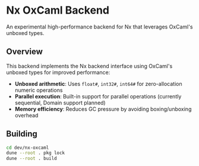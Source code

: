 # Nx OxCaml Backend

An experimental high-performance backend for Nx that leverages OxCaml's unboxed types.

## Overview

This backend implements the Nx backend interface using OxCaml's unboxed types for improved performance:

- **Unboxed arithmetic**: Uses `float#`, `int32#`, `int64#` for zero-allocation numeric operations
- **Parallel execution**: Built-in support for parallel operations (currently sequential, Domain support planned)
- **Memory efficiency**: Reduces GC pressure by avoiding boxing/unboxing overhead

## Building

```bash
cd dev/nx-oxcaml
dune --root . pkg lock 
dune --root . build
```
